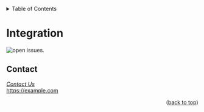 <div id="top"></div>


<!-- PROJECT LOGO -->
<br />

<!-- TABLE OF CONTENTS -->
<details>
  <summary>Table of Contents</summary>
  <ol>
    <li>
      <a href="#about-the-project">About The Project</a>
      <ul>
        <li><a href="#built-with">How we help</a></li>
      </ul>
    </li>
    <li>
      <a href="#getting-started">Getting Started</a>
      <ul>
        <li><a href="#prerequisites">Prerequisites</a></li>
        <li><a href="#installation">Installation</a></li>
      </ul>
    </li>
    <li><a href="#usage">Usage</a></li>
    <li><a href="#roadmap">Roadmap</a></li>
    <li><a href="#contributing">Contributing</a></li>
    <li><a href="#license">License</a></li>
    <li><a href="#contact">Contact</a></li>
    <li><a href="#acknowledgments">Acknowledgments</a></li>
  </ol>
</details>

# Integration


![open issues](https://github.com/jyoung122/swaddlefy/blob/c19117f1f9b366d4314caa5374c2ff3943d74592/framework/images/int.png).



<!-- CONTACT -->
## Contact

_[Contact Us](email@swaddle.io)_ </br>
https://example.com
<p align="right">(<a href="#top">back to top</a>)</p>


